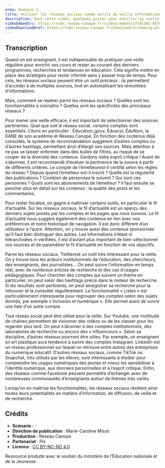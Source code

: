 ```yaml
---
area: Domaine 1
title: Utiliser les réseaux sociaux comme outils de veille informationnelle
description: Dans cette vidéo, quelques pistes pour outiller sa veille à l’aide des réseaux sociaux.
videoEmbedSrc: https://tube.reseau-canope.fr/videos/embed/a7145305-857e-4973-a738-c3a582b3cdf1
videoDownloadHref: https://tube.reseau-canope.fr/download/streaming-playlists/hls/videos/a7145305-857e-4973-a738-c3a582b3cdf1-1080-fragmented.mp4
---
```


## Transcription

Quand on est enseignant, il est indispensable de pratiquer une veille régulière pour enrichir ses cours et rester au courant des derniers programmes, recherches et tendances en éducation. Cela signifie mettre en place des stratégies pour rester informé sans y passer trop de temps. Pour cela, les réseaux sociaux peuvent être un outil précieux : ils permettent d’accéder à de multiples sources, tout en automatisant les remontées d’informations.

Mais, comment se repérer parmi les réseaux sociaux ? Quelles sont les fonctionnalités à connaître ? Quelles sont les spécificités des principaux réseaux ?

Pour mener une veille efficace, il est important de sélectionner des sources pertinentes. Quel que soit le réseau social, certains comptes sont essentiels. Citons en particulier : Éducation\_gouv, Éduscol, ÉduNum, la DANE de son académie et Réseau Canopé. En fonction des contenus déjà consultés, le système de recommandation suggèrent d’autres comptes ou d’autres hashtags, permettant ainsi d’élargir ses sources. Mais attention à ne pas se laisser enfermer dans des bulles de filtres, au risque de se couper de la diversité des contenus. Gardons notre esprit critique ! Avant de s’abonner, il est recommandé d’évaluer la pertinence de la source à partir de différents critères. Le compte de l’émetteurest-il certifié selon les règles du réseau ? Depuis quand l’émetteur est-il inscrit ? Quelle est la régularité des publications ? Combien de personnes le suivent ? Qui sont ces personnes ? Quels sont les abonnements de l’émetteur ? Il faut ensuite se pencher plus en détail sur les contenus : la qualité des posts et les commentaires.

Pour rester focalisé, on gagne à maîtriser certains outils, en particulier le fil d’actualité. Sur les réseaux sociaux, le fil d’actualité est un aperçu des derniers sujets postés par les comptes et les pages que nous suivons. Le fil d’actualité nous suggère également des contenus en lien avec nos préférences et notre historique de navigation. Il est donc différent d’un utilisateur à l’autre. Attention, on y trouve aussi des contenus sponsorisés qu’il faut bien distinguer des autres. Les informations n’étant ni hiérarchisées ni vérifiées, il est d’autant plus important de bien sélectionner vos sources et de paramétrer le fil d’actualité en fonction de vos objectifs.

Parmi les réseaux sociaux, Twitterest un outil très intéressant pour la veille. On y trouve tous les acteurs institutionnels de l’éducation, des chercheurs, des enseignants, des journalistes... On peut suivre l’information en temps réel, avec de nombreux articles de recherche et des cas d’usages pédagogiques. Pour chercher des comptes qui suivent un thème en particulier, on peut saisir des hashtags précis dans le moteur de recherche. Si les résultats sont pertinents, on peut enregistrer sa recherche pour la retrouver et la consulter régulièrement. La fonctionnalité « Listes » est particulièrement intéressante pour regrouper des comptes selon des sujets donnés, par exemple « Inclusion et numérique ». Elle permet aussi de suivre une liste d’un autre compte.

Tout réseau social peut être utilisé pour la veille. Sur Youtube, une multitude de chaînes permettent de visionner des vidéos ou de les classer pour les regarder plus tard. On peut s’abonner à des comptes institutionnels, des laboratoires de recherche ou encore des « influenceurs ». Selon sa discipline, d’autres réseaux pourront être utiles. Par exemple, un enseignant en art plastique aura tendance à suivre des comptes Instagram. LinkedIn est un réseau professionnel sur lequel on retrouve entre autres des entreprises du numérique éducatif. D’autres réseaux sociaux, comme TikTok ou Snapchat, très utilisés par les élèves, sont intéressants à étudier pour comprendre les usages numériques des jeunes et mieux les sensibiliser à l’identité numérique, aux données personnelles et à l’esprit critique. Enfin, des réseaux comme Facebook peuvent permettre d’échanger avec de nombreuses communautés d’enseignants autour de thèmes très variés.

Lorsqu’on en maîtrise les fonctionnalités, les réseaux sociaux révèlent ainsi toutes leurs potentialités en matière d’information, de diffusion, de veille et de recherche.

## Crédits

- **Scénario** : -
- **Direction de publication** : Marie-Caroline Missir
- **Production** : Réseau Canopé
- **Partenariat** : Pix
- **Licence** : [CC BY-NC-ND 4.0](https://creativecommons.org/licenses/by-nc-nd/4.0/deed.fr)

Ressource produite avec le soutien du ministère de l’Éducation nationale et de la Jeunesse
